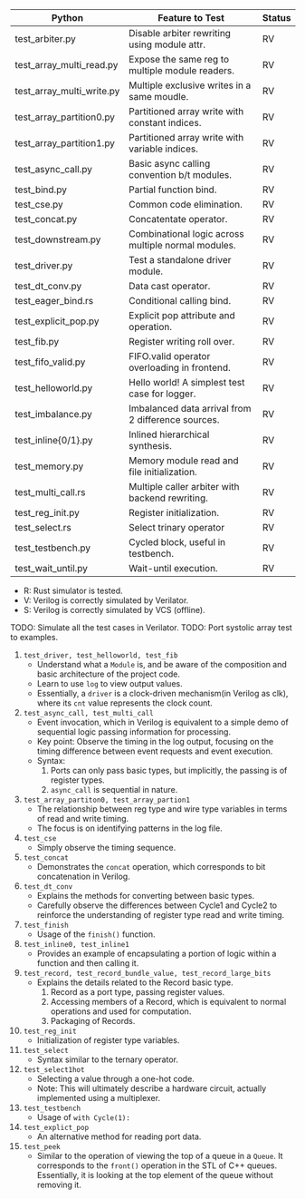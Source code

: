 | Python                    | Feature to Test                                    | Status |
|---------------------------|----------------------------------------------------|--------|
| test_arbiter.py           | Disable arbiter rewriting using module attr.       | RV     |
| test_array_multi_read.py  | Expose the same reg to multiple module readers.    | RV     |
| test_array_multi_write.py | Multiple exclusive writes in a same moudle.        | RV     |
| test_array_partition0.py  | Partitioned array write with constant indices.     | RV     |
| test_array_partition1.py  | Partitioned array write with variable indices.     | RV     |
| test_async_call.py        | Basic async calling convention b/t modules.        | RV     |
| test_bind.py              | Partial function bind.                             | RV     |
| test_cse.py               | Common code elimination.                           | RV     |
| test_concat.py            | Concatentate operator.                             | RV     |
| test_downstream.py        | Combinational logic across multiple normal modules.| RV     |
| test_driver.py            | Test a standalone driver module.                   | RV     |
| test_dt_conv.py           | Data cast operator.                                | RV     |
| test_eager_bind.rs        | Conditional calling bind.                          | RV     |
| test_explicit_pop.py      | Explicit pop attribute and operation.              | RV     |
| test_fib.py               | Register writing roll over.                        | RV     |
| test_fifo_valid.py        | FIFO.valid operator overloading in frontend.       | RV     |
| test_helloworld.py        | Hello world! A simplest test case for logger.      | RV     |
| test_imbalance.py         | Imbalanced data arrival from 2 difference sources. | RV     |
| test_inline{0/1}.py       | Inlined hierarchical synthesis.                    | RV     |
| test_memory.py            | Memory module read and file initialization.        | RV     |
| test_multi_call.rs        | Multiple caller arbiter with backend rewriting.    | RV     |
| test_reg_init.py          | Register initialization.                           | RV     |
| test_select.rs            | Select trinary operator                            | RV     |
| test_testbench.py         | Cycled block, useful in testbench.                 | RV     |
| test_wait_until.py        | Wait-until execution.                              | RV     |

- R: Rust simulator is tested.
- V: Verilog is correctly simulated by Verilator.
- S: Verilog is correctly simulated by VCS (offline).

TODO: Simulate all the test cases in Verilator.
TODO: Port systolic array test to examples.



1. `test_driver, test_helloworld, test_fib`
   + Understand what a `Module` is, and be aware of the composition and basic architecture of the project code.
   + Learn to use `log` to view output values.
   + Essentially, a `driver` is a clock-driven mechanism(in Verilog as clk), where its `cnt` value represents the clock count.
2. `test_async_call, test_multi_call`
   + Event invocation, which in Verilog is equivalent to a simple demo of sequential logic passing information for processing.
   + Key point: Observe the timing in the log output, focusing on the timing difference between event requests and event execution.
   + Syntax:
     1. Ports can only pass basic types, but implicitly, the passing is of register types.
     2. `async_call` is sequential in nature.
3. `test_array_partiton0, test_array_partion1`
   + The relationship between reg type and wire type variables in terms of read and write timing.
   + The focus is on identifying patterns in the log file.
4. `test_cse`
   + Simply observe the timing sequence.
5. `test_concat`
   + Demonstrates the `concat` operation, which corresponds to bit concatenation in Verilog.
6. `test_dt_conv`
   + Explains the methods for converting between basic types.
   + Carefully observe the differences between Cycle1 and Cycle2 to reinforce the understanding of register type read and write timing.
7. `test_finish`
   + Usage of the `finish()` function.
8. `test_inline0, test_inline1`
   + Provides an example of encapsulating a portion of logic within a function and then calling it.
9. `test_record, test_record_bundle_value, test_record_large_bits`
   + Explains the details related to the Record basic type.
     1. Record as a port type, passing register values.
     2. Accessing members of a Record, which is equivalent to normal operations and used for computation.
     3. Packaging of Records.
10. `test_reg_init`
    + Initialization of register type variables.
11. `test_select`
    + Syntax similar to the ternary operator.
12. `test_select1hot`
    + Selecting a value through a one-hot code.
    + Note: This will ultimately describe a hardware circuit, actually implemented using a multiplexer.
13. `test_testbench`
    + Usage of `with Cycle(1):`
14. `test_explict_pop`
    + An alternative method for reading port data.
15. `test_peek`
    + Similar to the operation of viewing the top of a queue in a `Queue`. It corresponds to the `front()` operation in the STL of C++ queues. Essentially, it is looking at the top element of the queue without removing it.
